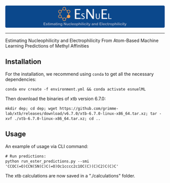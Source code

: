 <p align="center">
  <img src="image/logo.png"/>
</p>

---

Estimating Nucleophilicity and Electrophilicity From Atom-Based Machine Learning Predictions of Methyl Affinities


## Installation

For the installation, we recommend using `conda` to get all the necessary dependencies:

    conda env create -f environment.yml && conda activate esnuelML


Then download the binaries of xtb version 6.7.0:

    mkdir dep; cd dep; wget https://github.com/grimme-lab/xtb/releases/download/v6.7.0/xtb-6.7.0-linux-x86_64.tar.xz; tar -xvf ./xtb-6.7.0-linux-x86_64.tar.xz; cd ..


## Usage

An example of usage via CLI command:

    # Run predictions:
    python run_ester_predictions.py --smi 'CCOC(=O)CCN(SN(C)C(=O)Oc1cccc2c1OC(C)(C)C2)C(C)C'

The xtb calculations are now saved in a "./calculations" folder.